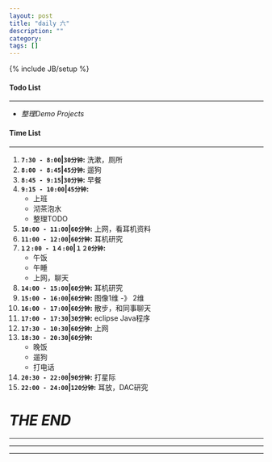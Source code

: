 ```yaml
---
layout: post
title: "daily 六"
description: ""
category: 
tags: []
---
```

{% include JB/setup %}
#### Todo List
***
* *整理Demo Projects*

#### Time List
***
1. **`7:30 - 8:00`|`30分钟`:** 洗漱，厕所
2. **`8:00 - 8:45`|`45分钟`:** 遛狗
3. **`8:45 - 9:15`|`30分钟`:** 早餐
4. **`9:15 - 10:00`|`45分钟`:**
	* 上班
	* 沏茶泡水
	* 整理TODO
5. **`10:00 - 11:00`|`60分钟`:** 上网，看耳机资料
6. **`11:00 - 12:00`|`60分钟`:** 耳机研究
7. **`1２:00 - 1４:00`|`１２0分钟`:**
	* 午饭
	* 午睡
	* 上网，聊天
8. **`14:00 - 15:00`|`60分钟`:** 耳机研究
9. **`15:00 - 16:00`|`60分钟`:** 图像1维 -》 2维
10. **`16:00 - 17:00`|`60分钟`:** 散步，和同事聊天
11. **`17:00 - 17:30`|`30分钟`:** eclipse Java程序
12. **`17:30 - 10:30`|`60分钟`:** 上网
13. **`18:30 - 20:30`|`60分钟`:**
	* 晚饭
	* 遛狗
	* 打电话
14. **`20:30 - 22:00`|`90分钟`:** 打星际
15. **`22:00 - 24:00`|`120分钟`:** 耳放，DAC研究

# *THE END*
***
***
***